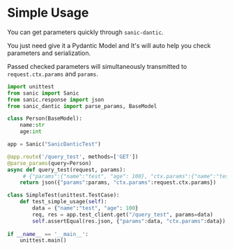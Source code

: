 # Simple Usage

You can get parameters quickly through `sanic-dantic`.

You just need give it a Pydantic Model and It's will auto help you check parameters and serialization.

Passed checked parameters will simultaneously transmitted to `request.ctx.params` and `params`.
```python
import unittest
from sanic import Sanic
from sanic.response import json
from sanic_dantic import parse_params, BaseModel

class Person(BaseModel):
    name:str
    age:int

app = Sanic("SanicDanticTest")

@app.route('/query_test', methods=['GET'])
@parse_params(query=Person)
async def query_test(request, params):
     # {"params":{"name":"test", "age": 100}, "ctx.params":{"name":"test", "age": 100}}
    return json({"params":params, "ctx.params":request.ctx.params})

class SimpleTest(unittest.TestCase):
    def test_simple_usage(self):
        data = {"name":"test", "age": 100}
        req, res = app.test_client.get("/query_test", params=data)
        self.assertEqual(res.json, {"params":data, "ctx.params":data})
    
if __name__ == '__main__':
    unittest.main()

```